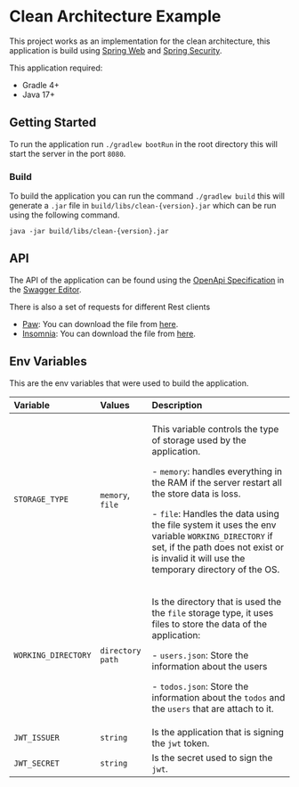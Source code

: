 # Clean Architecture Example

This project works as an implementation for the clean architecture, this application is build using [Spring Web](https://spring.io/guides/gs/serving-web-content/) and [Spring Security](https://spring.io/projects/spring-security).

This application required:
- Gradle 4+
- Java 17+

## Getting Started

To run the application run `./gradlew bootRun` in the root directory this will start the server in the port `8080`.

### Build
To build the application you can run the command `./gradlew build` this will generate a `.jar` file in `build/libs/clean-{version}.jar` which can be run using the following command.

```
java -jar build/libs/clean-{version}.jar
```

## API
The API of the application can be found using the [OpenApi Specification](docs/OpenApi.yml) in the [Swagger Editor](https://editor.swagger.io/).

There is also a set of requests for different Rest clients
- [Paw](https://paw.cloud/): You can download the file from [here](docs/To-do-example.paw). 
- [Insomnia](https://insomnia.rest/): You can download the file from [here](docs/Insomnia.json).

## Env Variables
This are the env variables that were used to build the application.

| Variable | Values | Description |
|:--|:--|:--|
| `STORAGE_TYPE` | `memory`, `file` | <p>This variable controls the type of storage used by the application.</p> <p>- `memory`: handles everything in the RAM if the server restart all the store data is loss.</p> <p>- `file`: Handles the data using the file system it uses the env variable `WORKING_DIRECTORY` if set, if the path does not exist or is invalid it will use the temporary directory of the OS.</p>  |
| `WORKING_DIRECTORY` | `directory path` | <p>Is the directory that is used the the `file` storage type, it uses files to store the data of the application:</p><p>- `users.json`: Store the information about the users</p><p>- `todos.json`: Store the information about the `todos` and the `users` that are attach to it.|
| `JWT_ISSUER`  | `string` | Is the application that is signing the `jwt` token.  |
| `JWT_SECRET` | `string` | Is the secret used to sign the `jwt`. |




